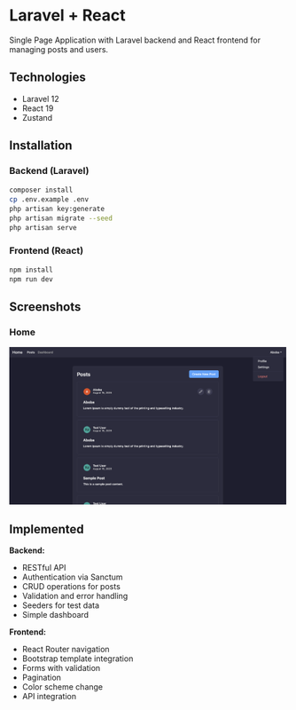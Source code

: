 # Laravel + React

Single Page Application with Laravel backend and React frontend for managing posts and users.

## Technologies

- Laravel 12
- React 19
- Zustand

## Installation

### Backend (Laravel)
```bash
composer install
cp .env.example .env
php artisan key:generate
php artisan migrate --seed
php artisan serve
```

### Frontend (React)
```bash
npm install
npm run dev
```

## Screenshots

### Home
<img src="screenshots/posts.png" alt="posts" width="500"/>


## Implemented

**Backend:**
- RESTful API
- Authentication via Sanctum
- CRUD operations for posts
- Validation and error handling
- Seeders for test data
- Simple dashboard

**Frontend:**
- React Router navigation
- Bootstrap template integration
- Forms with validation
- Pagination
- Color scheme change
- API integration
